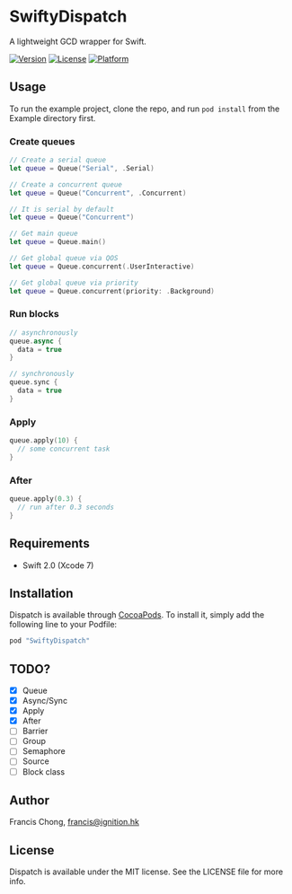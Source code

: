 # SwiftyDispatch

A lightweight GCD wrapper for Swift.

[![Version](https://img.shields.io/cocoapods/v/SwiftyDispatch.svg?style=flat)](http://cocoapods.org/pods/SwiftyDispatch)
[![License](https://img.shields.io/cocoapods/l/SwiftyDispatch.svg?style=flat)](http://cocoapods.org/pods/SwiftyDispatch)
[![Platform](https://img.shields.io/cocoapods/p/SwiftyDispatch.svg?style=flat)](http://cocoapods.org/pods/SwiftyDispatch)

## Usage

To run the example project, clone the repo, and run `pod install` from the Example directory first.

### Create queues

```swift
// Create a serial queue
let queue = Queue("Serial", .Serial)

// Create a concurrent queue
let queue = Queue("Concurrent", .Concurrent)

// It is serial by default
let queue = Queue("Concurrent")

// Get main queue
let queue = Queue.main()

// Get global queue via QOS
let queue = Queue.concurrent(.UserInteractive)

// Get global queue via priority
let queue = Queue.concurrent(priority: .Background)

```

### Run blocks

```swift
// asynchronously
queue.async {
  data = true
}

// synchronously
queue.sync {
  data = true
}

```

### Apply

```swift
queue.apply(10) {
  // some concurrent task
}
```

### After

```swift
queue.apply(0.3) {
  // run after 0.3 seconds
}
```

## Requirements

- Swift 2.0 (Xcode 7)

## Installation

Dispatch is available through [CocoaPods](http://cocoapods.org). To install
it, simply add the following line to your Podfile:

```ruby
pod "SwiftyDispatch"
```

## TODO?

- [x] Queue
- [x] Async/Sync
- [x] Apply
- [x] After
- [ ] Barrier
- [ ] Group
- [ ] Semaphore
- [ ] Source
- [ ] Block class

## Author

Francis Chong, francis@ignition.hk

## License

Dispatch is available under the MIT license. See the LICENSE file for more info.
